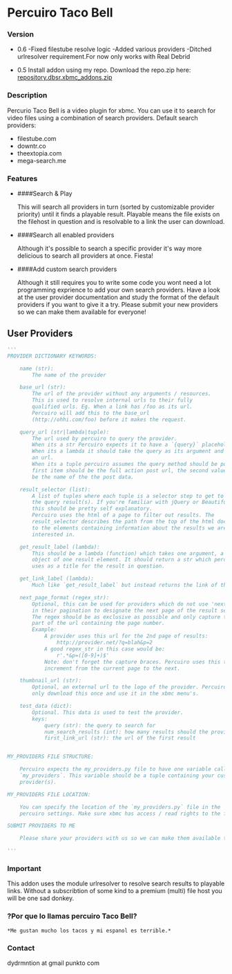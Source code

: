 # Percuiro Taco Bell


### Version

* 0.6
    -Fixed filestube resolve logic
    -Added various providers
    -Ditched urlresolver requirement.For now only works with Real Debrid

* 0.5
    Install addon using my repo. Download the repo.zip here: 
    [repository.dbsr.xbmc_addons.zip](https://github.com/dbsr/repository.dbsr.xbmc_addons/raw/master/repository.dbsr.xbmc_addons.zip)
### Description

Percurio Taco Bell is a video plugin for xbmc. You can use it to search for
video files using a combination of search providers.
Default search providers:

- filestube.com
- downtr.co
- theextopia.com
- mega-search.me


### Features

- ####Search & Play

  This will search all providers in turn (sorted by customizable provider
  priority) until it finds a playable result. Playable means the file exists
  on the filehost in question and is resolvable to a link the user can
  download.

- ####Search all enabled providers

  Although it's possible to search a specific provider it's way more
  delicious to search all providers at once. Fiesta!

- ####Add custom search providers

  Although it still requires you to write some code you wont need a lot programming exprience
  to add your own search providers. Have a look at the user provider documentation and study 
  the format of the default providers if you want to give it a try. Please submit your
  new providers so we can make them available for everyone!


## User Providers

```python
'''
PROVIDER DICTIONARY KEYWORDS:

    name (str):
        The name of the provider

    base_url (str):
        The url of the provider without any arguments / resources.
        This is used to resolve internal urls to their fully
        qualified urls. Eg. When a link has /foo as its url.
        Percuiro will add this to the base_url
        (http://ohhi.com/foo) before it makes the request.

    query_url (str|lambda|tuple):
        The url used by percuiro to query the provider.
        When its a str Percuiro expects it to have a `{query}` placeholder.
        When its a lambda it should take the query as its argument and return
        an url.
        When its a tuple percuiro assumes the query method should be post. Its'
        first item should be the full action post url, the second value should
        be the name of the the post data.

    result_selector (list):
        A list of tuples where each tuple is a selector step to get to
        the query result(s). If you're familiar with jQuery or BeautifulSoup
        this should be pretty self explanatory.
        Percuiro uses the html of a page to filter out results. The
        result_selector describes the path from the top of the html document
        to the elements containing information about the results we are
        interested in.

    get_result_label (lambda):
        This should be a lambda (function) which takes one argument, a soup
        object of one result element. It should return a str which percuiro
        uses as a title for the result in question.

    get_link_label (lambda):
        Much like `get_result_label` but instead returns the link of the result.

    next_page_format (regex_str):
        Optional, this can be used for providers which do not use 'next'
        in their pagination to designate the next page of the result set.
        The regex should be as exclusive as possible and only capture the
        part of the url containing the page number.
        Example:
            A provider uses this url for the 2nd page of results:
                http://provider.net/?q=blah&p=2
            A good regex_str in this case would be:
                r'.*&p=([0-9]+)$'
            Note: don't forget the capture braces. Percuiro uses this to
            increment from the current page to the next.

    thumbnail_url (str):
        Optional, an external url to the logo of the provider. Percuiro will
        only download this once and use it in the xbmc menu's.

    test_data (dict):
        Optional. This data is used to test the provider.
        keys:
            query (str): the query to search for
            num_search_results (int): how many results should the provider return
            first_link_url (str): the url of the first result


MY_PROVIDERS FILE STRUCTURE:

    Percuiro expects the my_providers.py file to have one variable called
    `my_providers`. This variable should be a tuple containing your customo
    provider(s).

MY_PROVIDERS FILE LOCATION:

    You can specify the location of the `my_providers.py` file in the
    percuiro settings. Make sure xbmc has access / read rights to the file.

SUBMIT PROVIDERS TO ME

    Please share your providers with us so we can make them available to everyone!

'''
```

### Important

This addon uses the module urlresolver to resolve search results to playable links. Without a subscribtion
of some kind to a premium (multi) file host you will be one sad donkey.

### ?Por que lo llamas percuiro Taco Bell?

    *Me gustan mucho los tacos y mi espanol es terrible.*

### Contact

dydrmntion at gmail punkto com
